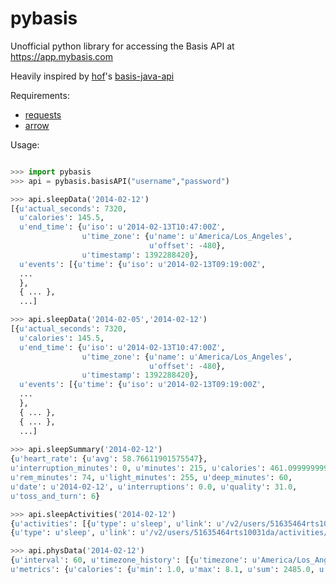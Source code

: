 pybasis
=======

Unofficial python library for accessing the Basis API at https://app.mybasis.com

Heavily inspired by [hof](https://github.com/hof)'s [basis-java-api](https://github.com/hof/basis-java-api)

Requirements: 

- [requests](http://requests.readthedocs.org/en/latest/)
- [arrow](http://crsmithdev.com/arrow/)

Usage:

```python

>>> import pybasis
>>> api = pybasis.basisAPI("username","password")

>>> api.sleepData('2014-02-12')
[{u'actual_seconds': 7320,
  u'calories': 145.5,
  u'end_time': {u'iso': u'2014-02-13T10:47:00Z',
                u'time_zone': {u'name': u'America/Los_Angeles',
                               u'offset': -480},
                u'timestamp': 1392288420},
  u'events': [{u'time': {u'iso': u'2014-02-13T09:19:00Z',
  ...
  },
  { ... },
  ...]

>>> api.sleepData('2014-02-05','2014-02-12')
[{u'actual_seconds': 7320,
  u'calories': 145.5,
  u'end_time': {u'iso': u'2014-02-13T10:47:00Z',
                u'time_zone': {u'name': u'America/Los_Angeles',
                               u'offset': -480},
                u'timestamp': 1392288420},
  u'events': [{u'time': {u'iso': u'2014-02-13T09:19:00Z',
  ...
  },
  { ... },
  { ... },
  ...]
  
>>> api.sleepSummary('2014-02-12')
{u'heart_rate': {u'avg': 58.76611901575547}, 
u'interruption_minutes': 0, u'minutes': 215, u'calories': 461.09999999999997, 
u'rem_minutes': 74, u'light_minutes': 255, u'deep_minutes': 60, 
u'date': u'2014-02-12', u'interruptions': 0.0, u'quality': 31.0, 
u'toss_and_turn': 6}

>>> api.sleepActivities('2014-02-12')
{u'activities': [{u'type': u'sleep', u'link': u'/v2/users/51635464rts10031da/activities/52fe5050ee8f134da5914f65'}, 
{u'type': u'sleep', u'link': u'/v2/users/51635464rts10031da/activities/52fe5050ee8f134da5914f67'}]}

>>> api.physData('2014-02-12')
{u'interval': 60, u'timezone_history': [{u'timezone': u'America/Los_Angeles', u'offset': -8.0, u'start': 1392192000}],
u'metrics': {u'calories': {u'min': 1.0, u'max': 8.1, u'sum': 2485.0, u'summary': ...}


```